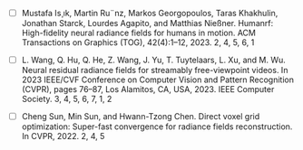 - [ ] Mustafa Is¸ık, Martin Ru¨nz, Markos Georgopoulos, Taras Khakhulin, Jonathan Starck, Lourdes Agapito, and Matthias Nießner. Humanrf: High-fidelity neural radiance fields for humans in motion. ACM Transactions on Graphics (TOG), 42(4):1–12, 2023. 2, 4, 5, 6, 1

- [ ] L. Wang, Q. Hu, Q. He, Z. Wang, J. Yu, T. Tuytelaars, L. Xu, and M. Wu. Neural residual radiance fields for streamably free-viewpoint videos. In 2023 IEEE/CVF Conference on Computer Vision and Pattern Recognition (CVPR), pages 76–87, Los Alamitos, CA, USA, 2023. IEEE Computer Society. 3, 4, 5, 6, 7, 1, 2
- [ ] Cheng Sun, Min Sun, and Hwann-Tzong Chen. Direct voxel grid optimization: Super-fast convergence for radiance fields reconstruction. In CVPR, 2022. 2, 4, 5